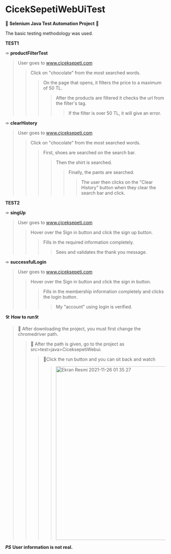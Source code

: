 # CicekSepetiWebUiTest
 
📌 **Selenium Java Test Automation Project** 📌
 
   The basic testing methodology was used.
   
   **TEST1**
   
  ➾ **productFilterTest**
  >User goes to www.çiçeksepeti.com
  >>Click on "chocolate" from the most searched words.
  >>>On the page that opens, it filters the price to a maximum of 50 TL.
  >>>>After the products are filtered it checks the url from the filter's tag.
  >>>>>If the filter is over 50 TL, it will give an error.

➾ **clearHistory**
  >User goes to www.çiçeksepeti.com
  >>Click on "chocolate" from the most searched words.
  >>>First, shoes are searched on the search bar.
  >>>>Then the shirt is searched.
  >>>>>Finally, the pants are searched.
  >>>>>>The user then clicks on the "Clear History" button when they clear the search bar and click.

  **TEST2**
  
  ➾ **singUp**
  >User goes to www.çiçeksepeti.com
  >>Hover over the Sign in button and click the sign up button.
  >>>Fills in the required information completely.
  >>>>Sees and validates the thank you message.
  
  ➾ **successfulLogin**
  >User goes to www.çiçeksepeti.com
  >>Hover over the Sign in button and click the sign in button.
  >>>Fills in the membership information completely and clicks the login button.
  >>>>My "account" using login is verified.


 🛠 **How to run**🛠
  
   >🔧 After downloading the project, you must first change the chromedriver path.
   >>🔧 After the path is given, go to the project as src>test>java>CiceksepetiWebui.
   >>>🔧Click the run button and you can sit back and watch
   >>>><img width="546" alt="Ekran Resmi 2021-11-26 01 35 27" src="https://user-images.githubusercontent.com/74761090/143505120-27d1038a-17f2-4850-848b-4e5b88df455b.png"> 
   
   
   ***PS***
   **User information is not real.**
  
